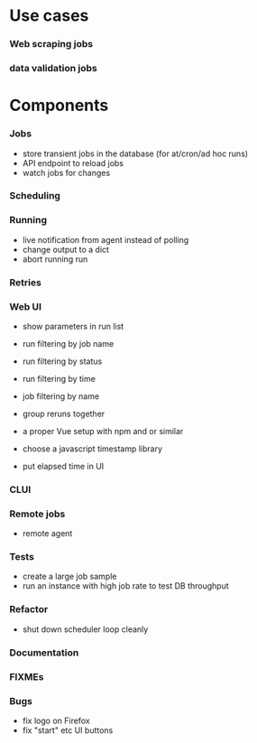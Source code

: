 # Use cases

### Web scraping jobs

### data validation jobs




# Components

### Jobs

- store transient jobs in the database (for at/cron/ad hoc runs)
- API endpoint to reload jobs
- watch jobs for changes


### Scheduling



### Running

- live notification from agent instead of polling
- change output to a dict
- abort running run


### Retries



### Web UI

- show parameters in run list
- run filtering by job name
- run filtering by status
- run filtering by time
- job filtering by name

- group reruns together

- a proper Vue setup with npm and or similar
- choose a javascript timestamp library
- put elapsed time in UI


### CLUI


### Remote jobs

- remote agent


### Tests

- create a large job sample
- run an instance with high job rate to test DB throughput


### Refactor

- shut down scheduler loop cleanly


### Documentation


### FIXMEs


### Bugs

- fix logo on Firefox
- fix "start" etc UI buttons


